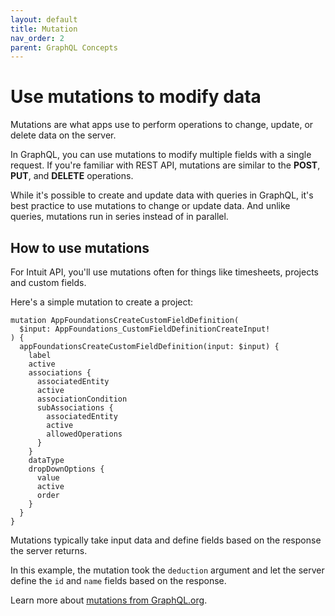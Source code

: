 ```yaml
---
layout: default
title: Mutation
nav_order: 2
parent: GraphQL Concepts
---
```


# Use mutations to modify data

Mutations are what apps use to perform operations to change, update, or delete data on the server.

In GraphQL, you can use mutations to modify multiple fields with a single request. If you're familiar with REST API, mutations are similar to the **POST**, **PUT**, and **DELETE** operations. 

While it's possible to create and update data with queries in GraphQL, it's best practice to use mutations to change or update data. And unlike queries, mutations run in series instead of in parallel. 

## How to use mutations 

For Intuit API, you'll use mutations often for things like timesheets, projects and custom fields. 

Here's a simple mutation to create a project:

```
mutation AppFoundationsCreateCustomFieldDefinition(
  $input: AppFoundations_CustomFieldDefinitionCreateInput!
) {
  appFoundationsCreateCustomFieldDefinition(input: $input) {
    label
    active
    associations {
      associatedEntity
      active
      associationCondition
      subAssociations {
        associatedEntity
        active
        allowedOperations
      }
    }
    dataType
    dropDownOptions {
      value
      active
      order
    }
  }
}

```
Mutations typically take input data and define fields based on the response the server returns. 

In this example, the mutation took the `deduction` argument and let the server define the `id` and `name` fields based on the response. 

Learn more about [mutations from GraphQL.org](https://graphql.org/learn/queries/#mutations).